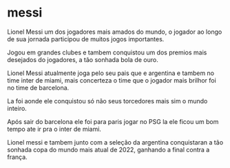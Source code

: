 # messi
Lionel Messi um dos jogadores mais amados do mundo, o jogador ao longo de sua jornada participou de muitos jogos importantes.

Jogou em grandes clubes e tambem conquistou um dos premios mais desejados do jogadores, a tão sonhada bola de ouro.

Lionel Messi atualmente joga pelo seu pais que e argentina e tambem no time inter de miami, mais concerteza o time que o jogador mais brilhor foi no time de barcelona.

La foi aonde ele conquistou só não seus torcedores mais sim o mundo inteiro.

Após sair do barcelona ele foi para paris jogar no PSG la ele ficou um bom tempo ate ir pra o inter de miami.

Lionel messi e tambem junto com a seleção da argentina conquistaran a tão sonhada copa do mundo mais atual de 2022, ganhando a final contra a frança.
